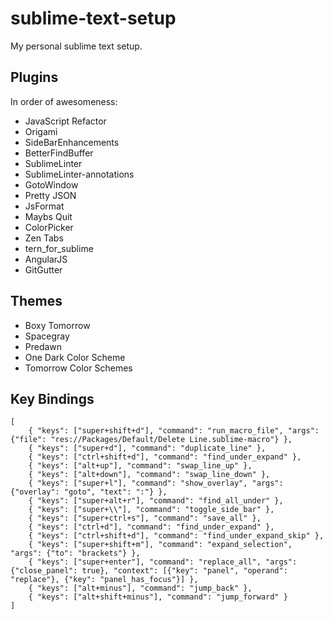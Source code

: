 # sublime-text-setup

My personal sublime text setup.

## Plugins

In order of awesomeness:

* JavaScript Refactor
* Origami
* SideBarEnhancements
* BetterFindBuffer
* SublimeLinter
* SublimeLinter-annotations
* GotoWindow
* Pretty JSON
* JsFormat
* Maybs Quit
* ColorPicker
* Zen Tabs
* tern_for_sublime
* AngularJS
* GitGutter

## Themes

* Boxy Tomorrow
* Spacegray
* Predawn
* One Dark Color Scheme
* Tomorrow Color Schemes

## Key Bindings

	[
	    { "keys": ["super+shift+d"], "command": "run_macro_file", "args": {"file": "res://Packages/Default/Delete Line.sublime-macro"} },
	    { "keys": ["super+d"], "command": "duplicate_line" },
	    { "keys": ["ctrl+shift+d"], "command": "find_under_expand" },
	    { "keys": ["alt+up"], "command": "swap_line_up" },
	    { "keys": ["alt+down"], "command": "swap_line_down" },
	    { "keys": ["super+l"], "command": "show_overlay", "args": {"overlay": "goto", "text": ":"} },
	    { "keys": ["super+alt+r"], "command": "find_all_under" },
	    { "keys": ["super+\\"], "command": "toggle_side_bar" },
	    { "keys": ["super+ctrl+s"], "command": "save_all" },
	    { "keys": ["ctrl+d"], "command": "find_under_expand" },
	    { "keys": ["ctrl+shift+d"], "command": "find_under_expand_skip" },
	    { "keys": ["super+shift+m"], "command": "expand_selection", "args": {"to": "brackets"} },
	    { "keys": ["super+enter"], "command": "replace_all", "args": {"close_panel": true}, "context": [{"key": "panel", "operand": "replace"}, {"key": "panel_has_focus"}] },
	    { "keys": ["alt+minus"], "command": "jump_back" },
	    { "keys": ["alt+shift+minus"], "command": "jump_forward" }
	]
	
